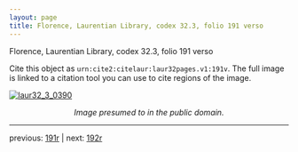 ```yaml
---
layout: page
title: Florence, Laurentian Library, codex 32.3, folio 191 verso
---
```


Florence, Laurentian Library, codex 32.3, folio 191 verso

Cite this object as `urn:cite2:citelaur:laur32pages.v1:191v`.  The full image is linked to a citation tool you can use to cite regions of the image.

[![laur32_3_0390](http://www.homermultitext.org/iipsrv?IIIF=/project/homer/pyramidal/deepzoom/citelaur/laur32imgs/v1/laur32_3_0390.tif/full/800,/0/default.jpg)](http://www.homermultitext.org/ict2/?urn=urn:cite2:citelaur:laur32imgs.v1:laur32_3_0390) 

<p style="text-align: center; font-style: italic;">Image presumed to in the public domain.</p>

---

previous: [191r](../191r/) | next: [192r](../192r/)